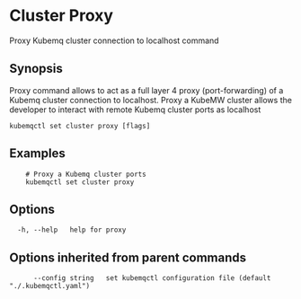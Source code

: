 # Cluster Proxy

Proxy Kubemq cluster connection to localhost command

## Synopsis

Proxy command allows to act as a full layer 4 proxy \(port-forwarding\) of a Kubemq cluster connection to localhost. Proxy a KubeMW cluster allows the developer to interact with remote Kubemq cluster ports as localhost

```text
kubemqctl set cluster proxy [flags]
```

## Examples

```text
    # Proxy a Kubemq cluster ports
    kubemqctl set cluster proxy
```

## Options

```text
  -h, --help   help for proxy
```

## Options inherited from parent commands

```text
      --config string   set kubemqctl configuration file (default "./.kubemqctl.yaml")
```

